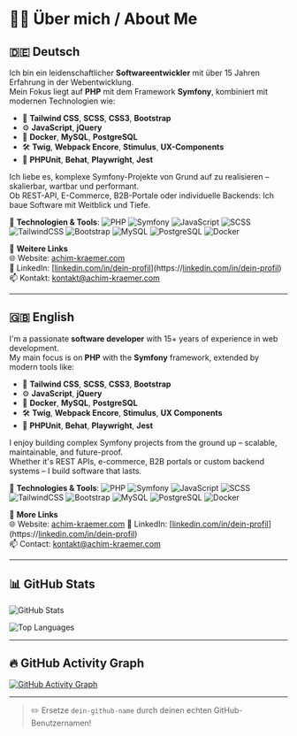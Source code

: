 # 👨‍💻 Über mich / About Me

## 🇩🇪 Deutsch

Ich bin ein leidenschaftlicher **Softwareentwickler** mit über 15 Jahren Erfahrung in der Webentwicklung.  
Mein Fokus liegt auf **PHP** mit dem Framework **Symfony**, kombiniert mit modernen Technologien wie:

- 🧱 **Tailwind CSS**, **SCSS**, **CSS3**, **Bootstrap**
- ⚙️ **JavaScript**, **jQuery**
- 🐳 **Docker**, **MySQL**, **PostgreSQL**
- 🛠️ **Twig**, **Webpack Encore**, **Stimulus**, **UX-Components**
- 🧪 **PHPUnit**, **Behat**, **Playwright**, **Jest**

Ich liebe es, komplexe Symfony-Projekte von Grund auf zu realisieren – skalierbar, wartbar und performant.  
Ob REST-API, E-Commerce, B2B-Portale oder individuelle Backends: Ich baue Software mit Weitblick und Tiefe.

📌 **Technologien & Tools**:
![PHP](https://img.shields.io/badge/PHP-8892BF?style=for-the-badge&logo=php&logoColor=white)
![Symfony](https://img.shields.io/badge/Symfony-000000?style=for-the-badge&logo=symfony&logoColor=white)
![JavaScript](https://img.shields.io/badge/JavaScript-F7DF1E?style=for-the-badge&logo=javascript&logoColor=black)
![SCSS](https://img.shields.io/badge/SCSS-CC6699?style=for-the-badge&logo=sass&logoColor=white)
![TailwindCSS](https://img.shields.io/badge/Tailwind_CSS-06B6D4?style=for-the-badge&logo=tailwind-css&logoColor=white)
![Bootstrap](https://img.shields.io/badge/Bootstrap-7952B3?style=for-the-badge&logo=bootstrap&logoColor=white)
![MySQL](https://img.shields.io/badge/MySQL-4479A1?style=for-the-badge&logo=mysql&logoColor=white)
![PostgreSQL](https://img.shields.io/badge/PostgreSQL-336791?style=for-the-badge&logo=postgresql&logoColor=white)
![Docker](https://img.shields.io/badge/Docker-2496ED?style=for-the-badge&logo=docker&logoColor=white)

🔗 **Weitere Links**  
🌐 Website: [achim-kraemer.com](https://achim-kraemer.com)  
💼 LinkedIn: [[linkedin.com/in/dein-profil](https://www.linkedin.com/in/achim-kr%C3%A4mer-a72994213/)](https://[linkedin.com/in/dein-profil](https://www.linkedin.com/in/achim-kr%C3%A4mer-a72994213/))  
📫 Kontakt: [kontakt@achim-kraemer.com](mailto:kontakt@achim-kraemer.com)

---

## 🇬🇧 English

I'm a passionate **software developer** with 15+ years of experience in web development.  
My main focus is on **PHP** with the **Symfony** framework, extended by modern tools like:

- 🧱 **Tailwind CSS**, **SCSS**, **CSS3**, **Bootstrap**
- ⚙️ **JavaScript**, **jQuery**
- 🐳 **Docker**, **MySQL**, **PostgreSQL**
- 🛠️ **Twig**, **Webpack Encore**, **Stimulus**, **UX Components**
- 🧪 **PHPUnit**, **Behat**, **Playwright**, **Jest**

I enjoy building complex Symfony projects from the ground up – scalable, maintainable, and future-proof.  
Whether it's REST APIs, e-commerce, B2B portals or custom backend systems – I build software that lasts.

📌 **Technologies & Tools**:
![PHP](https://img.shields.io/badge/PHP-8892BF?style=for-the-badge&logo=php&logoColor=white)
![Symfony](https://img.shields.io/badge/Symfony-000000?style=for-the-badge&logo=symfony&logoColor=white)
![JavaScript](https://img.shields.io/badge/JavaScript-F7DF1E?style=for-the-badge&logo=javascript&logoColor=black)
![SCSS](https://img.shields.io/badge/SCSS-CC6699?style=for-the-badge&logo=sass&logoColor=white)
![TailwindCSS](https://img.shields.io/badge/Tailwind_CSS-06B6D4?style=for-the-badge&logo=tailwind-css&logoColor=white)
![Bootstrap](https://img.shields.io/badge/Bootstrap-7952B3?style=for-the-badge&logo=bootstrap&logoColor=white)
![MySQL](https://img.shields.io/badge/MySQL-4479A1?style=for-the-badge&logo=mysql&logoColor=white)
![PostgreSQL](https://img.shields.io/badge/PostgreSQL-336791?style=for-the-badge&logo=postgresql&logoColor=white)
![Docker](https://img.shields.io/badge/Docker-2496ED?style=for-the-badge&logo=docker&logoColor=white)

🔗 **More Links**  
🌐 Website: [achim-kraemer.com](https://achim-kraemer.com)
💼 LinkedIn: [[linkedin.com/in/dein-profil](https://www.linkedin.com/in/achim-kr%C3%A4mer-a72994213/)](https://[linkedin.com/in/dein-profil](https://www.linkedin.com/in/achim-kr%C3%A4mer-a72994213/))  
📫 Contact: [kontakt@achim-kraemer.com](mailto:kontakt@achim-kraemer.com)

---

## 📊 GitHub Stats

![GitHub Stats](https://github-readme-stats.vercel.app/api?username=achim-kraemer-com&show_icons=true&count_private=true&theme=tokyonight&hide=stars)

![Top Languages](https://github-readme-stats.vercel.app/api/top-langs/?username=achim-kraemer-com&layout=compact&theme=tokyonight&langs_count=10)

---

## 🔥 GitHub Activity Graph

[![GitHub Activity Graph](https://github-readme-activity-graph.vercel.app/graph?username=achim-kraemer-com&theme=tokyo-night)](https://github.com/dein-github-name)

---

> ✏️ Ersetze `dein-github-name` durch deinen echten GitHub-Benutzernamen!
